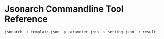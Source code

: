 # Jsonarch Commandline Tool Reference

```sh
jsonarch -t template.json -p parameter.json -s setting.json -r result.json -o output.json
```
